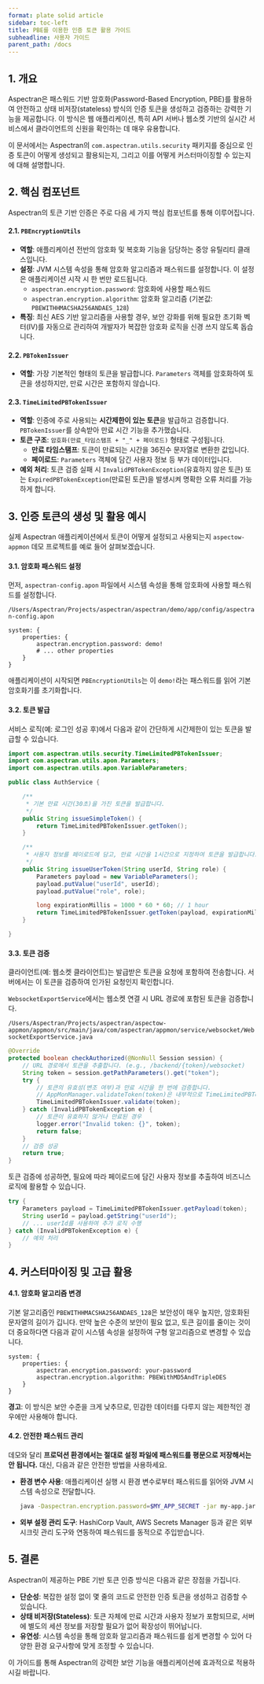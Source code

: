 ```yaml
---
format: plate solid article
sidebar: toc-left
title: PBE를 이용한 인증 토큰 활용 가이드
subheadline: 사용자 가이드
parent_path: /docs
---
```


## 1. 개요

Aspectran은 패스워드 기반 암호화(Password-Based Encryption, PBE)를 활용하여 안전하고 상태 비저장(stateless) 방식의 인증 토큰을 생성하고 검증하는 강력한 기능을 제공합니다. 이 방식은 웹 애플리케이션, 특히 API 서버나 웹소켓 기반의 실시간 서비스에서 클라이언트의 신원을 확인하는 데 매우 유용합니다.

이 문서에서는 Aspectran의 `com.aspectran.utils.security` 패키지를 중심으로 인증 토큰이 어떻게 생성되고 활용되는지, 그리고 이를 어떻게 커스터마이징할 수 있는지에 대해 설명합니다.

## 2. 핵심 컴포넌트

Aspectran의 토큰 기반 인증은 주로 다음 세 가지 핵심 컴포넌트를 통해 이루어집니다.

#### 2.1. `PBEncryptionUtils`

- **역할**: 애플리케이션 전반의 암호화 및 복호화 기능을 담당하는 중앙 유틸리티 클래스입니다.
- **설정**: JVM 시스템 속성을 통해 암호화 알고리즘과 패스워드를 설정합니다. 이 설정은 애플리케이션 시작 시 한 번만 로드됩니다.
    - `aspectran.encryption.password`: 암호화에 사용할 패스워드
    - `aspectran.encryption.algorithm`: 암호화 알고리즘 (기본값: `PBEWITHHMACSHA256ANDAES_128`)
- **특징**: 최신 AES 기반 알고리즘을 사용할 경우, 보안 강화를 위해 필요한 초기화 벡터(IV)를 자동으로 관리하여 개발자가 복잡한 암호화 로직을 신경 쓰지 않도록 돕습니다.

#### 2.2. `PBTokenIssuer`

- **역할**: 가장 기본적인 형태의 토큰을 발급합니다. `Parameters` 객체를 암호화하여 토큰을 생성하지만, 만료 시간은 포함하지 않습니다.

#### 2.3. `TimeLimitedPBTokenIssuer`

- **역할**: 인증에 주로 사용되는 **시간제한이 있는 토큰**을 발급하고 검증합니다. `PBTokenIssuer`를 상속받아 만료 시간 기능을 추가했습니다.
- **토큰 구조**: `암호화(만료_타임스탬프 + "_" + 페이로드)` 형태로 구성됩니다.
    - **만료 타임스탬프**: 토큰이 만료되는 시간을 36진수 문자열로 변환한 값입니다.
    - **페이로드**: `Parameters` 객체에 담긴 사용자 정보 등 부가 데이터입니다.
- **예외 처리**: 토큰 검증 실패 시 `InvalidPBTokenException`(유효하지 않은 토큰) 또는 `ExpiredPBTokenException`(만료된 토큰)을 발생시켜 명확한 오류 처리를 가능하게 합니다.

## 3. 인증 토큰의 생성 및 활용 예시

실제 Aspectran 애플리케이션에서 토큰이 어떻게 설정되고 사용되는지 `aspectow-appmon` 데모 프로젝트를 예로 들어 살펴보겠습니다.

#### 3.1. 암호화 패스워드 설정

먼저, `aspectran-config.apon` 파일에서 시스템 속성을 통해 암호화에 사용할 패스워드를 설정합니다.

`/Users/Aspectran/Projects/aspectran/aspectran/demo/app/config/aspectran-config.apon`
```apon
system: {
    properties: {
        aspectran.encryption.password: demo!
        # ... other properties
    }
}
```

애플리케이션이 시작되면 `PBEncryptionUtils`는 이 `demo!`라는 패스워드를 읽어 기본 암호화기를 초기화합니다.

#### 3.2. 토큰 발급

서비스 로직(예: 로그인 성공 후)에서 다음과 같이 간단하게 시간제한이 있는 토큰을 발급할 수 있습니다.

```java
import com.aspectran.utils.security.TimeLimitedPBTokenIssuer;
import com.aspectran.utils.apon.Parameters;
import com.aspectran.utils.apon.VariableParameters;

public class AuthService {

    /**
     * 기본 만료 시간(30초)을 가진 토큰을 발급합니다.
     */
    public String issueSimpleToken() {
        return TimeLimitedPBTokenIssuer.getToken();
    }

    /**
     * 사용자 정보를 페이로드에 담고, 만료 시간을 1시간으로 지정하여 토큰을 발급합니다.
     */
    public String issueUserToken(String userId, String role) {
        Parameters payload = new VariableParameters();
        payload.putValue("userId", userId);
        payload.putValue("role", role);

        long expirationMillis = 1000 * 60 * 60; // 1 hour
        return TimeLimitedPBTokenIssuer.getToken(payload, expirationMillis);
    }

}
```

#### 3.3. 토큰 검증

클라이언트(예: 웹소켓 클라이언트)는 발급받은 토큰을 요청에 포함하여 전송합니다. 서버에서는 이 토큰을 검증하여 인가된 요청인지 확인합니다.

`WebsocketExportService`에서는 웹소켓 연결 시 URL 경로에 포함된 토큰을 검증합니다.

`/Users/Aspectran/Projects/aspectran/aspectow-appmon/appmon/src/main/java/com/aspectran/appmon/service/websocket/WebsocketExportService.java`
```java
@Override
protected boolean checkAuthorized(@NonNull Session session) {
    // URL 경로에서 토큰을 추출합니다. (e.g., /backend/{token}/websocket)
    String token = session.getPathParameters().get("token");
    try {
        // 토큰의 유효성(변조 여부)과 만료 시간을 한 번에 검증합니다.
        // AppMonManager.validateToken(token)은 내부적으로 TimeLimitedPBTokenIssuer.validate(token)를 호출합니다.
        TimeLimitedPBTokenIssuer.validate(token);
    } catch (InvalidPBTokenException e) {
        // 토큰이 유효하지 않거나 만료된 경우
        logger.error("Invalid token: {}", token);
        return false;
    }
    // 검증 성공
    return true;
}
```

토큰 검증에 성공하면, 필요에 따라 페이로드에 담긴 사용자 정보를 추출하여 비즈니스 로직에 활용할 수 있습니다.

```java
try {
    Parameters payload = TimeLimitedPBTokenIssuer.getPayload(token);
    String userId = payload.getString("userId");
    // ... userId를 사용하여 추가 로직 수행
} catch (InvalidPBTokenException e) {
    // 예외 처리
}
```

## 4. 커스터마이징 및 고급 활용

#### 4.1. 암호화 알고리즘 변경

기본 알고리즘인 `PBEWITHHMACSHA256ANDAES_128`은 보안성이 매우 높지만, 암호화된 문자열의 길이가 깁니다. 만약 높은 수준의 보안이 필요 없고, 토큰 길이를 줄이는 것이 더 중요하다면 다음과 같이 시스템 속성을 설정하여 구형 알고리즘으로 변경할 수 있습니다.

```apon
system: {
    properties: {
        aspectran.encryption.password: your-password
        aspectran.encryption.algorithm: PBEWithMD5AndTripleDES
    }
}
```

**경고**: 이 방식은 보안 수준을 크게 낮추므로, 민감한 데이터를 다루지 않는 제한적인 경우에만 사용해야 합니다.

#### 4.2. 안전한 패스워드 관리

데모와 달리 **프로덕션 환경에서는 절대로 설정 파일에 패스워드를 평문으로 저장해서는 안 됩니다.** 대신, 다음과 같은 안전한 방법을 사용하세요.

- **환경 변수 사용**: 애플리케이션 실행 시 환경 변수로부터 패스워드를 읽어와 JVM 시스템 속성으로 전달합니다.

    ```sh
    java -Daspectran.encryption.password=$MY_APP_SECRET -jar my-app.jar
    ```

- **외부 설정 관리 도구**: HashiCorp Vault, AWS Secrets Manager 등과 같은 외부 시크릿 관리 도구와 연동하여 패스워드를 동적으로 주입받습니다.

## 5. 결론

Aspectran이 제공하는 PBE 기반 토큰 인증 방식은 다음과 같은 장점을 가집니다.

- **단순성**: 복잡한 설정 없이 몇 줄의 코드로 안전한 인증 토큰을 생성하고 검증할 수 있습니다.
- **상태 비저장(Stateless)**: 토큰 자체에 만료 시간과 사용자 정보가 포함되므로, 서버에 별도의 세션 정보를 저장할 필요가 없어 확장성이 뛰어납니다.
- **유연성**: 시스템 속성을 통해 암호화 알고리즘과 패스워드를 쉽게 변경할 수 있어 다양한 환경 요구사항에 맞게 조정할 수 있습니다.

이 가이드를 통해 Aspectran의 강력한 보안 기능을 애플리케이션에 효과적으로 적용하시길 바랍니다.